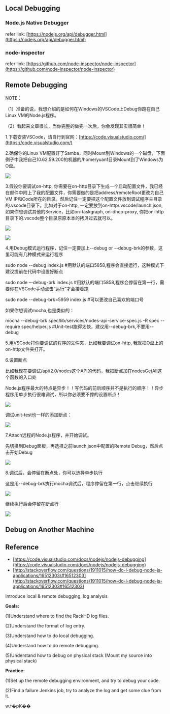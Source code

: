 ## Local Debugging

### Node.js Native Debugger

refer link: [https://nodejs.org/api/debugger.html](https://nodejs.org/api/debugger.html)

### node-inspector

refer link: [https://github.com/node-inspector/node-inspector](https://github.com/node-inspector/node-inspector)

## Remote Debugging

NOTE：

（1）准备的说，我想介绍的是如何在Windows的VSCode上Debug你跑在自己Linux VM的Node.js程序。

（2）看起来文章很长，当你完整的做完一次后，你会发现其实很简单！



1.下载安装VSCode，请自行到官网：[https://code.visualstudio.com/](https://code.visualstudio.com/)

2.确保你的Linux VM配置好了Samba，同时Mount到Windows的一个磁盘，下面例子中我把自己10.62.59.200的机器的/home/yuanf目录Mount到了Windows为O盘。

![](file:///C:\Users\yuanf\AppData\Local\Temp\msohtmlclip1\01\clip_image002.jpg)



3.假设你要调试on-http, 你需要在on-http目录下生成一个启动配置文件，我已经在邮件中附上了我的配置文件，你需要做的是把address/remoteRoot更改为自己VM IP和Code所在的目录。然后记住一定要把这个配置文件放到调试程序主目录的.vscode目录下。比如对于on-http, 一定要放到on-http/.vscode/launch.json, 如果你想调试其他的Service，比如on-taskgraph, on-dhcp-proxy, 你把on-http目录下的.vscode整个目录原原本本的拷贝过去就可以。



![](file:///C:\Users\yuanf\AppData\Local\Temp\msohtmlclip1\01\clip_image004.jpg)



![](file:///C:\Users\yuanf\AppData\Local\Temp\msohtmlclip1\01\clip_image006.jpg)



4.用Debug模式运行程序，记住一定要加上--debug or --debug-brk的参数，这里可能有几种模式来运行程序

sudo node --debug index.js \#用默认的端口5858,程序会直接运行，这种模式下建议提前在代码中设置好断点

sudo node –-debug-brk index.js \#用默认的端口5858,程序会停留在第一行，需要你在VSCode手动点击“运行”才会接着跑

sudo node --debug-brk=5959 index.js \#可以更改自己喜欢的端口号

如果你想调试mocha,也是类似的：

mocha --debug-brk spec/lib/services/nodes-api-service-spec.js -R spec --require spec/helper.js \#Unit-test跑得太快，建议用--debug-brk,不要用--debug



5.用VSCode打你要调试的程序的文件夹，比如我要调试on-http, 我就把O盘上的on-http文件夹打开。



6.设置断点

比如我现在要调试/api/2.0/nodes这个API的代码，我把断点加在nodesGetAll这个函数的入口处

Node.js程序最大的特点是异步！！写代码的前后顺序并不是执行的顺序！！异步程序用单步执行很难调试，所以你必须要不停的设置断点！



![](file:///C:\Users\yuanf\AppData\Local\Temp\msohtmlclip1\01\clip_image008.jpg)





调试unit-test也一样的添加断点：

![](file:///C:\Users\yuanf\AppData\Local\Temp\msohtmlclip1\01\clip_image010.jpg)



7.Attach远程的Node.js程序，并开始调试。

先切换到Debug面板，再选择之前launch.json中配置的Remote Debug，然后点击开始Debug

![](file:///C:\Users\yuanf\AppData\Local\Temp\msohtmlclip1\01\clip_image012.jpg)



8.调试后，会停留在断点处，你可以选择单步执行

这是用--debug-brk执行mocha调试后，程序停留在第一行，点击继续执行

![](file:///C:\Users\yuanf\AppData\Local\Temp\msohtmlclip1\01\clip_image014.jpg)



继续执行后会停留在断点行

![](file:///C:\Users\yuanf\AppData\Local\Temp\msohtmlclip1\01\clip_image016.jpg)



## Debug on Another Machine



## Reference

* [https://code.visualstudio.com/docs/nodejs/nodejs-debugging](https://code.visualstudio.com/docs/nodejs/nodejs-debugging)
* [http://stackoverflow.com/questions/1911015/how-do-i-debug-node-js-applications/16512303\#16512303](http://stackoverflow.com/questions/1911015/how-do-i-debug-node-js-applications/16512303#16512303)



Introduce local & remote debugging, log analysis

**Goals:**

\(1\)Understand where to find the RackHD log files.

\(2\)Understand the format of log entry.

\(3\)Understand how to do local debugging.

\(4\)Understand how to do remote debugging.

\(5\)Understand how to debug on physical stack \(Mount my source into physical stack\)

**Practice:**

\(1\)Set up the remote debugging environment, and try to debug your code.

\(2\)Find a failure Jenkins job, try to analyze the log and get some clue from it.

w.ϯ�pK��

